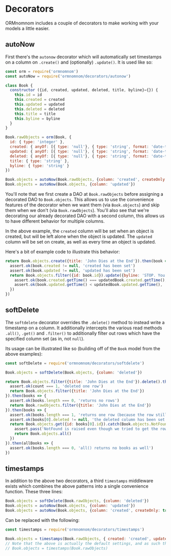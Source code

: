 # Decorators

ORMnomnom includes a couple of decorators to make working with your models a little easier.

## autoNow

First there's the `autonow` decorator which will automatically set timestamps on a column on `.create()` and (optionally) `.update()`. It is used like so:


```javascript
const orm = require('ormnomnom')
const autoNow = require('ormnomnom/decorators/autonow')

class Book {
  constructor ({id, created, updated, deleted, title, byline}={}) {
    this.id = id
    this.created = created
    this.updated = updated
    this.deleted = deleted
    this.title = title
    this.byline = byline
  }
}

Book.rawObjects = orm(Book, {
  id: { type: 'integer' },
  created: { anyOf: [{ type: 'null'}, { type: 'string', format: 'date-time' }], default: null },
  updated: { anyOf: [{ type: 'null'}, { type: 'string', format: 'date-time' }], default: null },
  deleted: { anyOf: [{ type: 'null'}, { type: 'string', format: 'date-time' }], default: null },
  title: { type: 'string' },
  byline: { type: 'string' }
})

Book.objects = autoNow(Book.rawObjects, {column: 'created', createOnly: true}) // createOnly defaults to false
Book.objects = autoNow(Book.objects, {column: 'updated'})
```

You'll note that we first create a DAO at `Book.rawObjects` before assigning a decorated DAO to `Book.objects`. This allows us to use the convenience features of the decorator when we want them (via `Book.objects`) and skip them when we don't (via `Book.rawObjects`). You'll also see that we're decorating our already decorated DAO with a second column, this allows us to have different behavior for multiple columns.

In the above example, the `created` column will be set when an object is created, but will be left alone when the object is updated. The `updated` column will be set on create, as well as every time an object is updated.

Here's a bit of example code to illustrate this behavior:

```javascript
return Book.objects.create({title: 'John Dies at the End'}).then(book => {
  assert.ok(book.created != null, 'created has been set')
  assert.ok(book.updated != null, 'updated has been set')
  return Book.objects.filter({id: book.id}).update({byline: 'STOP. You should not have touched this book with your bare hands.'}).then(updatedBook => {
    assert.ok(book.created.getTime() === updatedBook.created.getTime(), 'created column has NOT been modified')
    assert.ok(book.updated.getTime() < updatedBook.updated.getTime(), 'updated column HAS been modified')
  })
})
```

## softDelete

The `softdelete` decorator overrides the `.delete()` method to instead write a timestamp on a column. It additionally intercepts the various read methods `.all()`, `.get()` and `.filter()` to additionally filter out rows which have the specified column set (as in, not `null`).

Its usage can be illustrated like so (building off of the `Book` model from the above examples):

```javascript
const softDelete = require('ormnomnom/decorators/softdelete')

Book.objects = softDelete(Book.objects, {column: 'deleted'})

return Book.objects.filter({title: 'John Dies at the End'}).delete().then(count => {
  assert.ok(count === 1, 'deleted one row')
  return Book.objects.filter({title: 'John Dies at the End'})
}).then(books => {
  assert.ok(books.length === 0, 'returns no rows')
  return Book.rawObjects.filter({title: 'John Dies at the End'})
}).then(books => {
  assert.ok(books.length === 1, 'returns one row (because the row still exists)')
  assert.ok(books[0].deleted != null, 'the deleted column has been set')
  return Book.objects.get({id: books[0].id}).catch(Book.objects.NotFound, err => {
    assert.pass('NotFound is raised even though we tried to get the row by id')
    return Book.objects.all()
  })
}).then(allBooks => {
  assert.ok(books.length === 0, 'all() returns no books as well')
})
```

## timestamps

In addition to the above two decorators, a third `timestamps` middleware exists which combines the above patterns into a single convenience function. These three lines:

```javascript
Book.objects = softDelete(Book.rawObjects, {column: 'deleted'})
Book.objects = autoNow(Book.objects, {column: 'updated'})
Book.objects = autoNow(Book.objects, {column: 'created', createOnly: true})
```

Can be replaced with the following:

```javascript
const timestamps = require('ormnomnom/decorators/timestamps')

Book.objects = timestamps(Book.rawObjects, { created: 'created', updated: 'updated', deleted: 'deleted' })
// Note that the above is actually the default settings, and as such this can be done even more simply as
// Book.objects = timestamps(Book.rawObjects)
```
